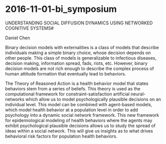 # 2016-11-01-bi_symposium


UNDERSTANDING SOCIAL DIFFUSION DYNAMICS USING NETWORKED COGNITIVE SYSTEMS# 

Daniel Chen

Binary decision models with externalities is a class of models that describe individuals making
a simple binary choice, whose decision depends on other people. This class of models is generalizable
to infectious diseases, decision making, information spread, fads, riots, etc. However,
binary decision models are not rich enough to describe the complex process of human attitude
formation that eventually lead to behaviors.

The Theory of Reasoned Action is a health behavior model that states behaviors stem from a
series of beliefs. This theory is used as the computational framework for constraint-satisfaction
artificial neural-networks which allow us to model psychologically plausible decisions on an individual
level. This model can be combined with agent-based models, which model health behavior
at a population level in order to add psychology into a dynamic social network framework.
This new framework for epidemiological modeling of health behaviors where the agents may
exhibit psychological plausible decisions allows us to study the spread of ideas within a social
network. This will give us insights as to what drives behavioral risk factors for population health
behaviors.
